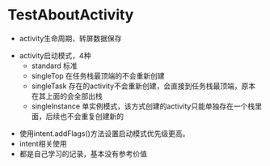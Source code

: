 ﻿# TestAboutActivity
+ activity生命周期，转屏数据保存
- activity启动模式，4种
    - standard 标准
    - singleTop 在任务栈最顶端的不会重新创建
    - singleTask 存在的activity不会重新创建，会直接到任务栈最顶端，原本在其上面的会全部出栈
    - singleInstance 单实例模式，该方式创建的activity只能单独存在一个栈里面，后续也不会重复创建新的
+ 使用intent.addFlags()方法设置启动模式优先级更高。
+ intent相关使用
+ 都是自己学习的记录，基本没有参考价值


